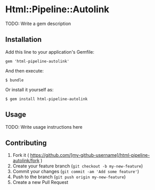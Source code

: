 # Html::Pipeline::Autolink

TODO: Write a gem description

## Installation

Add this line to your application's Gemfile:

    gem 'html-pipeline-autolink'

And then execute:

    $ bundle

Or install it yourself as:

    $ gem install html-pipeline-autolink

## Usage

TODO: Write usage instructions here

## Contributing

1. Fork it ( https://github.com/[my-github-username]/html-pipeline-autolink/fork )
2. Create your feature branch (`git checkout -b my-new-feature`)
3. Commit your changes (`git commit -am 'Add some feature'`)
4. Push to the branch (`git push origin my-new-feature`)
5. Create a new Pull Request
